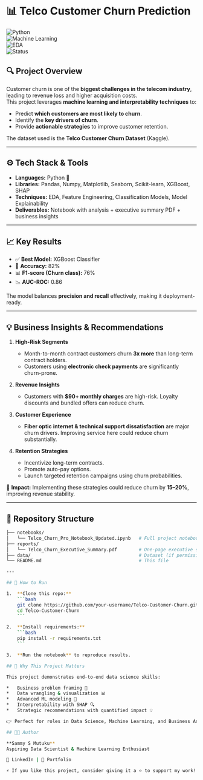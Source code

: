 # 📊 Telco Customer Churn Prediction  

![Python](https://img.shields.io/badge/Python-3.9%2B-blue)  
![Machine Learning](https://img.shields.io/badge/Machine%20Learning-Sklearn%2C%20XGBoost-orange)  
![EDA](https://img.shields.io/badge/EDA-Matplotlib%2C%20Seaborn-green)  
![Status](https://img.shields.io/badge/Status-Completed-brightgreen)  

## 🔍 Project Overview  
Customer churn is one of the **biggest challenges in the telecom industry**, leading to revenue loss and higher acquisition costs.  
This project leverages **machine learning and interpretability techniques** to:  
- Predict **which customers are most likely to churn**.  
- Identify the **key drivers of churn**.  
- Provide **actionable strategies** to improve customer retention.  

The dataset used is the **Telco Customer Churn Dataset** (Kaggle).  

---

## ⚙️ Tech Stack & Tools  
- **Languages:** Python 🐍  
- **Libraries:** Pandas, Numpy, Matplotlib, Seaborn, Scikit-learn, XGBoost, SHAP  
- **Techniques:** EDA, Feature Engineering, Classification Models, Model Explainability  
- **Deliverables:** Notebook with analysis + executive summary PDF + business insights  

---

## 📈 Key Results  
- ✅ **Best Model:** XGBoost Classifier  
- 🎯 **Accuracy:** 82%  
- 📊 **F1-score (Churn class):** 76%  
- 📉 **AUC-ROC:** 0.86  

The model balances **precision and recall** effectively, making it deployment-ready.  

---

## 💡 Business Insights & Recommendations  
1. **High-Risk Segments**  
   - Month-to-month contract customers churn **3x more** than long-term contract holders.  
   - Customers using **electronic check payments** are significantly churn-prone.  

2. **Revenue Insights**  
   - Customers with **$90+ monthly charges** are high-risk. Loyalty discounts and bundled offers can reduce churn.  

3. **Customer Experience**  
   - **Fiber optic internet & technical support dissatisfaction** are major churn drivers. Improving service here could reduce churn substantially.  

4. **Retention Strategies**  
   - Incentivize long-term contracts.  
   - Promote auto-pay options.  
   - Launch targeted retention campaigns using churn probabilities.  

📌 **Impact:** Implementing these strategies could reduce churn by **15–20%**, improving revenue stability.  

---

## 📂 Repository Structure  
```bash
├── notebooks/
│   └── Telco_Churn_Pro_Notebook_Updated.ipynb   # Full project notebook
├── reports/
│   └── Telco_Churn_Executive_Summary.pdf        # One-page executive summary
├── data/                                        # Dataset (if permissible) or link to source
└── README.md                                    # This file 

---

## 🚀 How to Run

1.  **Clone this repo:**
    ```bash
    git clone https://github.com/your-username/Telco-Customer-Churn.git
    cd Telco-Customer-Churn
    ```

2.  **Install requirements:**
    ```bash
    pip install -r requirements.txt
    ```

3.  **Run the notebook** to reproduce results.

## 🎯 Why This Project Matters

This project demonstrates end-to-end data science skills:

*   Business problem framing 📌
*   Data wrangling & visualization 📊
*   Advanced ML modeling 🤖
*   Interpretability with SHAP 🔍
*   Strategic recommendations with quantified impact 💡

👉 Perfect for roles in Data Science, Machine Learning, and Business Analytics.

## 👨‍💻 Author

**Sammy S Mutuku**
Aspiring Data Scientist & Machine Learning Enthusiast

🔗 LinkedIn | 📂 Portfolio

⚡ If you like this project, consider giving it a ⭐ to support my work!
```
